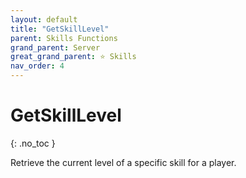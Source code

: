 ```yaml
---
layout: default
title: "GetSkillLevel"
parent: Skills Functions
grand_parent: Server
great_grand_parent: ⭐ Skills
nav_order: 4
---
```


# GetSkillLevel
{: .no_toc }

Retrieve the current level of a specific skill for a player.

#
